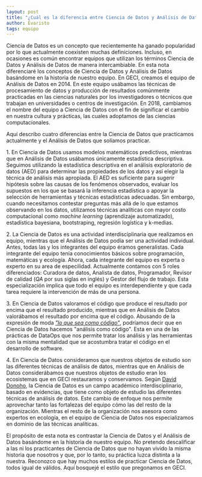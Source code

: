 ```yaml
---
layout: post
title: "¿Cuál es la diferencia entre Ciencia de Datos y Análisis de Datos?"
author: Evaristo
tags: equipo
---
```


Ciencia de Datos es un concepto que recientemente ha ganado popularidad por lo que actualmente
coexisten muchas definiciones. Incluso, en ocasiones es común encontrar equipos que utilizan los
términos Ciencia de Datos y Análisis de Datos de manera intercambiable. En esta nota diferenciaré
los conceptos de Ciencia de Datos y Análisis de Datos basándome en la historia de nuestro equipo. En
GECI, creamos el equipo de Análisis de Datos en 2014. En este equipo usábamos las técnicas de
procesamiento de datos y producción de resultados comúnmente practicadas en las ciencias naturales
por los investigadores o técnicos que trabajan en universidades o centros de investigación. En 2018,
cambiamos el nombre del equipo a Ciencia de Datos con el fin de significar el cambio en nuestra
cultura y prácticas, las cuales adoptamos de las ciencias computacionales.

Aquí describo cuatro diferencias entre la Ciencia de Datos que practicamos actualmente y el Análisis
de Datos que solíamos practicar.

1\. En Ciencia de Datos usamos modelos matemáticos predictivos, mientras que en Análisis de Datos
usábamos únicamente estadística descriptiva. Seguimos utilizando la estadística descriptiva en el
análisis exploratorio de datos (AED) para determinar las propiedades de los datos y así elegir la
técnica de análisis más apropiada. El AED es suficiente para sugerir hipótesis sobre las causas de
los fenómenos observados, evaluar los supuestos en los que se basará la inferencia estadística o
apoyar la selección de herramientas y técnicas estadísticas adecuadas. Sin embargo, cuando
necesitamos contestar preguntas más allá de lo que estamos observando en los datos, utilizamos
técnicas analíticas con mayor costo computacional como _machine learning_ (aprendizaje
automatizado), estadística bayesiana, bootstraping, regresión logística y k-medias.

2\. La Ciencia de Datos es una actividad interdisciplinaria que realizamos en equipo, mientras que
el Análisis de Datos podía ser una actividad individual. Antes, todas las y los integrantes del
equipo éramos generalistas. Cada integrante del equipo tenía conocimientos básicos sobre
programación, matemáticas y ecología. Ahora, cada integrante del equipo es experta o experto en su
area de especilidad. Actualmente contamos con 5 roles diferenciados: Curadora de datos, Analista de
datos, Programador, Revisor de calidad (_QA_ por sus siglas en inglés) y Gestor del flujo de
trabajo. Esta especialización implica que todo el equipo es interdependiente y que cada tarea
requiere la intervención de más de una persona.

3\. En Ciencia de Datos valoramos el código que produce el resultado por encima que el resultado
producido, mientras que en Análisis de Datos valorábamos el resultado por encima que el código.
Abusando de la expresión de moda [_"lo que sea como
código"_](https://hackernoon.com/everything-as-code-explained-0ibg32a3), podríamos decir que en
Ciencia de Datos hacemos "análisis como código". Esta en una de las prácticas de DataOps que nos
permite tratar los análisis y las herramientas con la misma mentalidad que se acostumbra tratar el
código en el desarrollo de software.

4\. En Ciencia de Datos consideramos que nuestros objetos de estudio son las diferentes técnicas de
análisis de datos, mientras que en Análisis de Datos considerábamos que nuestros objetos de estudio
eran los ecosistemas que en GECI restauramos y conservamos. Según [David
Donoho](https://doi.org/10.1080/10618600.2017.1384734), la Ciencia de Datos es un campo académico
interdisciplinario, basado en evidencias, que tiene como objeto de estudio las diferentes técnicas
de análisis de datos. Este cambio de enfoque nos permite aprovechar tanto las fortalezas del equipo
cómo las del resto de la organización. Mientras el resto de la organización nos asesora como
expertos en ecología, en el equipo de Ciencia de Datos nos especializamos en dominio de las técnicas
analíticas.

El propósito de esta nota es contrastar la Ciencia de Datos y el Análisis de Datos basándome en la
historia de nuestro equipo. No pretendo descalificar a las ni los practicantes de Ciencia de Datos
que no hayan vivido la misma historia que nosotros y que, por lo tanto, su práctica luzca distinta a
la nuestra. Reconozco que hay muchos estilos de practicar Ciencia de Datos, todos igual de válidos.
Aquí bosquejé el estilo que pregonamos en GECI.
